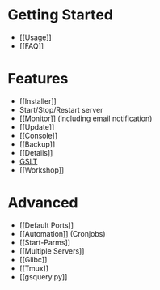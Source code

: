 # Getting Started
* [[Usage]]
* [[FAQ]]

# Features
* [[Installer]]
* Start/Stop/Restart server
* [[Monitor]] (including email notification)
* [[Update]]
* [[Console]]
* [[Backup]]
* [[Details]]
* [GSLT](https://github.com/dgibbs64/linuxgsm/wiki/Game-Server-Login-Token)
* [[Workshop]]



# Advanced
* [[Default Ports]]
* [[Automation]] (Cronjobs)
* [[Start-Parms]]
* [[Multiple Servers]]
* [[Glibc]]
* [[Tmux]]
* [[gsquery.py]]
